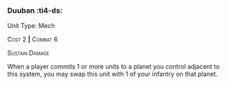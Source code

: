 ### **Duuban** :ti4-ds:

Unit Type: Mech 

<span style="font-variant:small-caps;">Cost</span> 2 __|__ <span style="font-variant:small-caps;">Combat</span> 6

<span style="font-variant:small-caps;">Sustain Damage</span>

When a player commits 1 or more units to a planet you control adjacent to this system, you may swap this unit with 1 of your infantry on that planet.